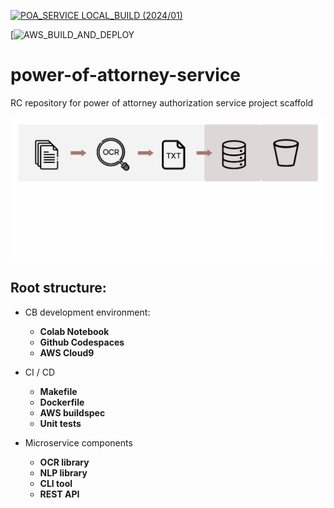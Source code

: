 [![POA_SERVICE LOCAL_BUILD (2024/01)](https://github.com/emakeiv/cr_poa_service/actions/workflows/main.yml/badge.svg)](https://github.com/emakeiv/cr_poa_service/actions/workflows/main.yml)

[![AWS_BUILD_AND_DEPLOY](https://codebuild.eu-north-1.amazonaws.com/badges?uuid=eyJlbmNyeXB0ZWREYXRhIjoieGtiVm4rbzVDOTlpeFFqWGFTZzZJMTlxclNGbjU0K29WOXJOSmN4bjFkZVk0dWowU2w4MW8ramxrd0lUeEZYYUtCVFpTYTVDV3BMOTl6ZzV3SFpiNmlzPSIsIml2UGFyYW1ldGVyU3BlYyI6IkdZRmhWd1A4N0xoSlp6c0giLCJtYXRlcmlhbFNldFNlcmlhbCI6MX0%3D&branch=main)

# power-of-attorney-service
RC repository for power of attorney authorization service project scaffold

![IMAGE](system_design.jpg)

## Root structure:

 * CB development environment:
   - <b>Colab Notebook</b>
   - <b>Github Codespaces</b>
   - <b>AWS Cloud9</b>

 * CI / CD 
   - <b>Makefile</b>
   - <b>Dockerfile</b>
   - <b>AWS buildspec</b>
   - <b>Unit tests</b>

 * Microservice components
   - <b>OCR library</b>
   - <b>NLP library</b>
   - <b>CLI tool</b>
   - <b>REST API</b>
